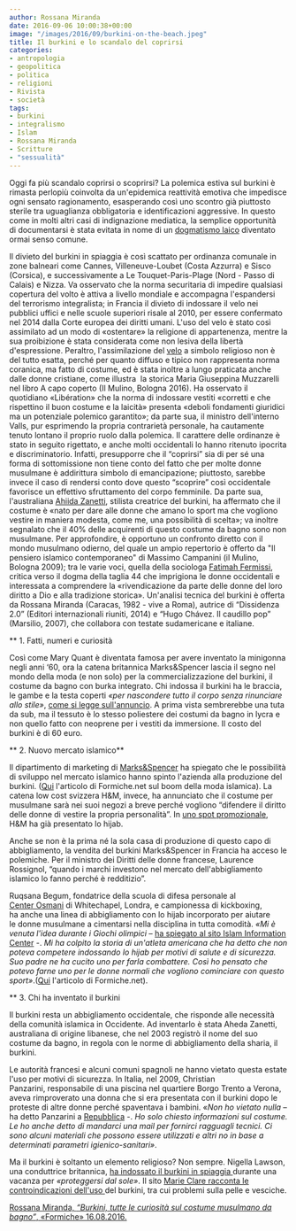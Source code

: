 ```yaml
---
author: Rossana Miranda
date: 2016-09-06 10:00:38+00:00
image: "/images/2016/09/burkini-on-the-beach.jpeg"
title: Il burkini e lo scandalo del coprirsi
categories:
- antropologia
- geopolitica
- politica
- religioni
- Rivista
- società
tags:
- burkini
- integralismo
- Islam
- Rossana Miranda
- Scritture
- "sessualità"
---
```


Oggi fa più scandalo coprirsi o scoprirsi? La polemica estiva sul burkini è rimasta perlopiù coinvolta da un'epidemica reattività emotiva che impedisce ogni sensato ragionamento, esasperando così uno scontro già piuttosto sterile tra uguaglianza obbligatoria e identificazioni aggressive. In questo come in molti altri casi di indignazione mediatica, la semplice opportunità di documentarsi è stata evitata in nome di un [dogmatismo laico](http://www.internazionale.it/opinione/gian-paolo-accardo/2016/08/19/francia-burkini-laicita) diventato ormai senso comune. 

 Il divieto del burkini in spiaggia è così scattato per ordinanza comunale in zone balneari come Cannes, Villeneuve-Loubet (Costa Azzurra) e Sisco (Corsica), e successivamente a Le Touquet-Paris-Plage (Nord - Passo di Calais) e Nizza. Va osservato che la norma securitaria di impedire qualsiasi copertura del volto è attiva a livello mondiale e accompagna l'espandersi del terrorismo integralista; in Francia il divieto di indossare il velo nei pubblici uffici e nelle scuole superiori risale al 2010, per essere confermato nel 2014 dalla Corte europea dei diritti umani. L'uso del velo è stato così assimilato ad un modo di «ostentare» la religione di appartenenza, mentre la sua proibizione è stata considerata come non lesiva della libertà d'espressione. Peraltro, l'assimilazione del [velo](http://www.scritture.net/mag/il-tradire-degli-eventi/index.html) a simbolo religioso non è del tutto esatta, perché per quanto diffuso e tipico non rappresenta norma coranica, ma fatto di costume, ed è stata inoltre a lungo praticata anche dalle donne cristiane, come illustra  la storica Maria Giuseppina Muzzarelli nel libro A capo coperto (Il Mulino, Bologna 2016). Ha osservato il quotidiano «Libération» che la norma di indossare vestiti «corretti e che rispettino il buon costume e la laicità» presenta «deboli fondamenti giuridici ma un potenziale polemico garantito»; da parte sua, il ministro dell'interno Valls, pur esprimendo la propria contrarietà personale, ha cautamente tenuto lontano il proprio ruolo dalla polemica. Il carattere delle ordinanze è stato in seguito rigettato, e anche molti occidentali lo hanno ritenuto ipocrita e discriminatorio. Infatti, presupporre che il “coprirsi” sia di per sé una forma di sottomissione non tiene conto del fatto che per molte donne musulmane è addirittura simbolo di emancipazione; piuttosto, sarebbe invece il caso di rendersi conto dove questo “scoprire” così occidentale favorisce un effettivo sfruttamento del corpo femminile. Da parte sua, l'australiana [Ahiida Zanetti](http://www.repubblica.it/esteri/2016/08/21/news/burkini_creatrice_ahiida_zanetti-146354394), stilista creatrice del burkini, ha affermato che il costume è «nato per dare alle donne che amano lo sport ma che vogliono vestire in maniera modesta, come me, una possibilità di scelta»; va inoltre segnalato che il 40% delle acquirenti di questo costume da bagno sono non musulmane. Per approfondire, è opportuno un confronto diretto con il mondo musulmano odierno, del quale un ampio repertorio è offerto da "Il pensiero islamico contemporaneo" di Massimo Campanini (il Mulino, Bologna 2009); tra le varie voci, quella della sociologa [Fatimah Fermissi](http://www.scritture.net/mag/charlie-hebdo-e-la-satira-integrale/index.html), critica verso il dogma della taglia 44 che imprigiona le donne occidentali e interessata a comprendere la «rivendicazione da parte delle donne del loro diritto a Dio e alla tradizione storica». Un'analisi tecnica del burkini è offerta da Rossana Miranda (Caracas, 1982 - vive a Roma), autrice di “Dissidenza 2.0” (Editori internazionali riuniti, 2014) e “Hugo Chávez. Il caudillo pop” (Marsilio, 2007), che collabora con testate sudamericane e italiane.

** 1. Fatti, numeri e curiosità

Così come Mary Quant è diventata famosa per avere inventato la minigonna negli anni ‘60, ora la catena britannica Marks&Spencer lascia il segno nel mondo della moda (e non solo) per la commercializzazione del burkini, il costume da bagno con burka integrato. Chi indossa il burkini ha le braccia, le gambe e la testa coperti _«per nascondere tutto il corpo senza rinunciare allo stile»_, [come si legge sull'annuncio](http://www.marksandspencer.com/paisley-print-burkini/p/p22431892). A prima vista sembrerebbe una tuta da sub, ma il tessuto è lo stesso poliestere dei costumi da bagno in lycra e non quello fatto con neoprene per i vestiti da immersione. Il costo del burkini è di 60 euro.


** 2. Nuovo mercato islamico**

Il dipartimento di marketing di [Marks&Spencer](http://www.marksandspencer.com/floral-contrast-burkini/p/p22431888?&pdpredirect) ha spiegato che le possibilità di sviluppo nel mercato islamico hanno spinto l'azienda alla produzione del burkini. ([Qui](http://http//formiche.net/2016/04/23/boom-moda-islamica/) l'articolo di Formiche.net sul boom della moda islamica). La catena low cost svizzera H&M, invece, ha annunciato che il costume per musulmane sarà nei suoi negozi a breve perché vogliono “difendere il diritto delle donne di vestire la propria personalità”. In [uno spot promozionale](https://www.youtube.com/watch?v=s4xnyr2mCuI), H&M ha già presentato lo hijab.

Anche se non è la prima né la sola casa di produzione di questo capo di abbigliamento, la vendita del burkini Marks&Spencer in Francia ha acceso le polemiche. Per il ministro dei Diritti delle donne francese, Laurence Rossignol, “quando i marchi investono nel mercato dell'abbigliamento islamico lo fanno perché è redditizio”.

Ruqsana Begum, fondatrice della scuola di difesa personale al [Center Osmani](http://www.osmanitrust.org/) di Whitechapel, Londra, e campionessa di kickboxing, ha anche una linea di abbigliamento con lo hijab incorporato per aiutare le donne musulmane a cimentarsi nella disciplina in tutta comodità. _«Mi è venuta l'idea durante i Giochi olimpici_ – [ha spiegato al sito Islam Information Center](http://www.islaminformationcenter.com/boxing-champ-launches-sports-hijab/) -. _Mi ha colpito la storia di un'atleta americana che ha detto che non poteva competere indossando lo _hijab_ per motivi di salute e di sicurezza. Suo padre ne ha cucito uno per farla combattere. Così ho pensato che potevo farne uno per le donne normali che vogliono cominciare con questo sport»_.([Qui](http://formiche.net/2016/03/31/ruqsana-begum-kickboxing-hijab/) l'articolo di Formiche.net).



** 3. Chi ha inventato il burkini

Il burkini resta un abbigliamento occidentale, che risponde alle necessità della comunità islamica in Occidente. Ad inventarlo è stata Aheda Zanetti, australiana di origine libanese, che nel 2003 registrò il nome del suo costume da bagno, in regola con le norme di abbigliamento della sharia, il burkini.

Le autorità francesi e alcuni comuni spagnoli ne hanno vietato questa estate l'uso per motivi di sicurezza. In Italia, nel 2009, Christian Panzarini, responsabile di una piscina nel quartiere Borgo Trento a Verona, aveva rimproverato una donna che si era presentata con il burkini dopo le proteste di altre donne perché spaventava i bambini. «_Non ho vietato nulla_ – ha detto Panzarini a [Repubblica](http://ricerca.repubblica.it/repubblica/archivio/repubblica/2009/08/19/va-in-piscina-con-il-burkini-le.html?refresh_ce) -. _Ho solo chiesto informazioni sul costume. Le ho anche detto di mandarci una mail per fornirci ragguagli tecnici. Ci sono alcuni materiali che possono essere utilizzati e altri no in base a determinati parametri igienico-sanitari»_.

Ma il burkini è soltanto un elemento religioso? Non sempre. Nigella Lawson, una conduttrice britannica, [ha indossato il burkini in spiaggia ](http://www.dailymail.co.uk/news/article-2542094/The-truth-THAT-Burkini-Nigella-said-picked-bizarre-head-toe-swimsuit-Saatchi-liked-women-pale.html)durante una vacanza per _«proteggersi dal sole»_. Il sito [Marie Clare racconta le controindicazioni dell'uso ](http://www.marieclaire.com/fashion/advice/g126/fashion-burkini/)del burkini, tra cui problemi sulla pelle e vesciche.


[Rossana Miranda, _“Burkini, tutte le curiosità sul costume musulmano da bagno”_, «Formiche» 16.08.2016.](http://formiche.net/2016/08/18/burkini-costume-musulmano/)
